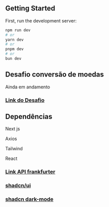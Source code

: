 ## Getting Started

First, run the development server:

```bash
npm run dev
# or
yarn dev
# or
pnpm dev
# or
bun dev
```

## Desafio conversão de moedas

Ainda em andamento

### [Link do Desafio](https://github.com/stone-payments/template-desafio-web)

## Dependências

<p>Next js</p>
<p>Axios</p>
<p>Tailwind</p>
<p>React</p>

### [Link API frankfurter](https://www.frankfurter.app/docs/#currencies)

### [shadcn/ui](https://ui.shadcn.com/docs/installation/next)

### [shadcn dark-mode](https://ui.shadcn.com/docs/dark-mode/next)

